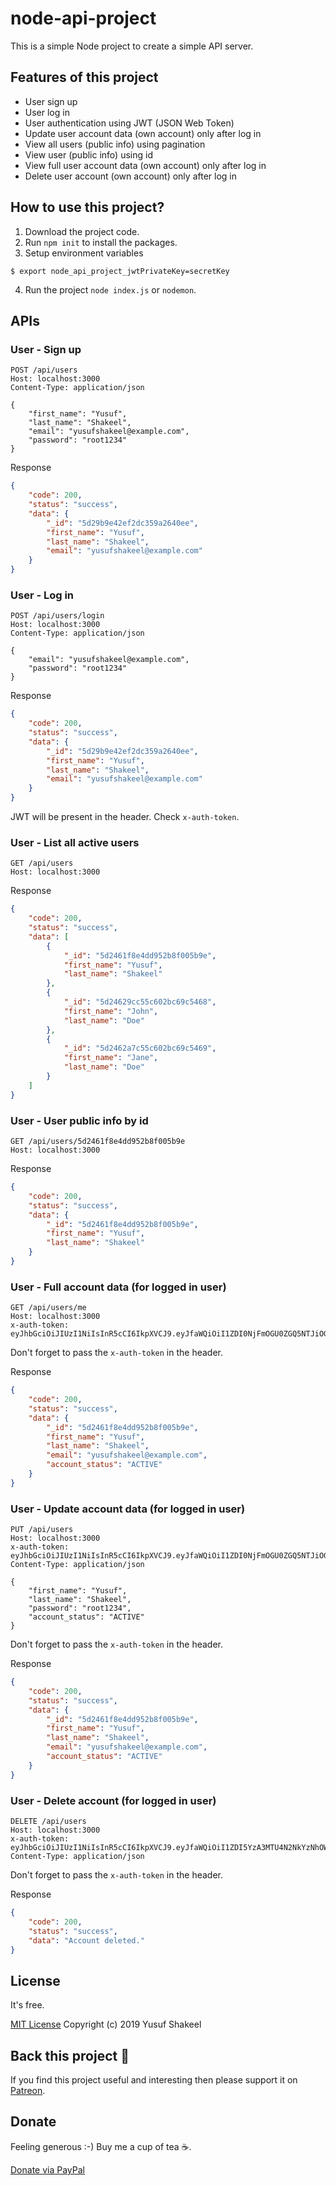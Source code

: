 # node-api-project

This is a simple Node project to create a simple API server.

## Features of this project
* User sign up
* User log in
* User authentication using JWT (JSON Web Token)
* Update user account data (own account) only after log in
* View all users (public info) using pagination
* View user (public info) using id
* View full user account data (own account) only after log in
* Delete user account (own account) only after log in

## How to use this project?

1. Download the project code.
2. Run `npm init` to install the packages.
3. Setup environment variables
```
$ export node_api_project_jwtPrivateKey=secretKey
```
4. Run the project `node index.js` or `nodemon`.


## APIs

### User - Sign up

```
POST /api/users
Host: localhost:3000
Content-Type: application/json

{
    "first_name": "Yusuf",
    "last_name": "Shakeel",
    "email": "yusufshakeel@example.com",
    "password": "root1234"
}
```

Response

```JSON
{
    "code": 200,
    "status": "success",
    "data": {
        "_id": "5d29b9e42ef2dc359a2640ee",
        "first_name": "Yusuf",
        "last_name": "Shakeel",
        "email": "yusufshakeel@example.com"
    }
}
```

### User - Log in

```
POST /api/users/login
Host: localhost:3000
Content-Type: application/json

{
    "email": "yusufshakeel@example.com",
    "password": "root1234"
}
```

Response

```JSON
{
    "code": 200,
    "status": "success",
    "data": {
        "_id": "5d29b9e42ef2dc359a2640ee",
        "first_name": "Yusuf",
        "last_name": "Shakeel",
        "email": "yusufshakeel@example.com"
    }
}
```

JWT will be present in the header. Check `x-auth-token`.

### User - List all active users

```
GET /api/users
Host: localhost:3000
```

Response

```JSON
{
    "code": 200,
    "status": "success",
    "data": [
        {
            "_id": "5d2461f8e4dd952b8f005b9e",
            "first_name": "Yusuf",
            "last_name": "Shakeel"
        },
        {
            "_id": "5d24629cc55c602bc69c5468",
            "first_name": "John",
            "last_name": "Doe"
        },
        {
            "_id": "5d2462a7c55c602bc69c5469",
            "first_name": "Jane",
            "last_name": "Doe"
        }
    ]
}
```

### User - User public info by id

```
GET /api/users/5d2461f8e4dd952b8f005b9e
Host: localhost:3000
```

Response

```JSON
{
    "code": 200,
    "status": "success",
    "data": {
        "_id": "5d2461f8e4dd952b8f005b9e",
        "first_name": "Yusuf",
        "last_name": "Shakeel"
    }
}
```

### User - Full account data (for logged in user)

```
GET /api/users/me
Host: localhost:3000
x-auth-token: eyJhbGciOiJIUzI1NiIsInR5cCI6IkpXVCJ9.eyJfaWQiOiI1ZDI0NjFmOGU0ZGQ5NTJiOGYwMDViOWUiLCJpc1VzZXIiOnRydWUsImV4cCI6MTU2MzAxOTUzMSwiaWF0IjoxNTYzMDE1OTMxfQ.EY_5GJzqrfaHAwi6g5kvrA5FUKCXclTD1F0eTpq8ZQk
```

Don't forget to pass the `x-auth-token` in the header.

Response

```JSON
{
    "code": 200,
    "status": "success",
    "data": {
        "_id": "5d2461f8e4dd952b8f005b9e",
        "first_name": "Yusuf",
        "last_name": "Shakeel",
        "email": "yusufshakeel@example.com",
        "account_status": "ACTIVE"
    }
}
```

### User - Update account data (for logged in user)

```
PUT /api/users
Host: localhost:3000
x-auth-token: eyJhbGciOiJIUzI1NiIsInR5cCI6IkpXVCJ9.eyJfaWQiOiI1ZDI0NjFmOGU0ZGQ5NTJiOGYwMDViOWUiLCJpc1VzZXIiOnRydWUsImV4cCI6MTU2MzAxOTUzMSwiaWF0IjoxNTYzMDE1OTMxfQ.EY_5GJzqrfaHAwi6g5kvrA5FUKCXclTD1F0eTpq8ZQk
Content-Type: application/json

{
    "first_name": "Yusuf",
    "last_name": "Shakeel",
    "password": "root1234",
    "account_status": "ACTIVE"
}
```

Don't forget to pass the `x-auth-token` in the header.

Response

```JSON
{
    "code": 200,
    "status": "success",
    "data": {
        "_id": "5d2461f8e4dd952b8f005b9e",
        "first_name": "Yusuf",
        "last_name": "Shakeel",
        "email": "yusufshakeel@example.com",
        "account_status": "ACTIVE"
    }
}
```

### User - Delete account (for logged in user)

```
DELETE /api/users
Host: localhost:3000
x-auth-token: eyJhbGciOiJIUzI1NiIsInR5cCI6IkpXVCJ9.eyJfaWQiOiI1ZDI5YzA3MTU4N2NkYzNhOWU4NGZmZDciLCJpc1VzZXIiOnRydWUsImV4cCI6MTU2MzAyMDkzNiwiaWF0IjoxNTYzMDE3MzM2fQ.yjPB2Qe1VIL3iwVJ5XqLtehOVRSReBv2r79ecou9oF0
Content-Type: application/json
```

Don't forget to pass the `x-auth-token` in the header.

Response

```JSON
{
    "code": 200,
    "status": "success",
    "data": "Account deleted."
}
```

## License
It's free.

[MIT License](https://github.com/yusufshakeel/node-api-project/blob/master/LICENSE) Copyright (c) 2019 Yusuf Shakeel

## Back this project 🙏

If you find this project useful and interesting then please support it on [Patreon](https://www.patreon.com/yusufshakeel).

## Donate
Feeling generous :-) Buy me a cup of tea ☕.

[Donate via PayPal](https://www.paypal.me/yusufshakeel)